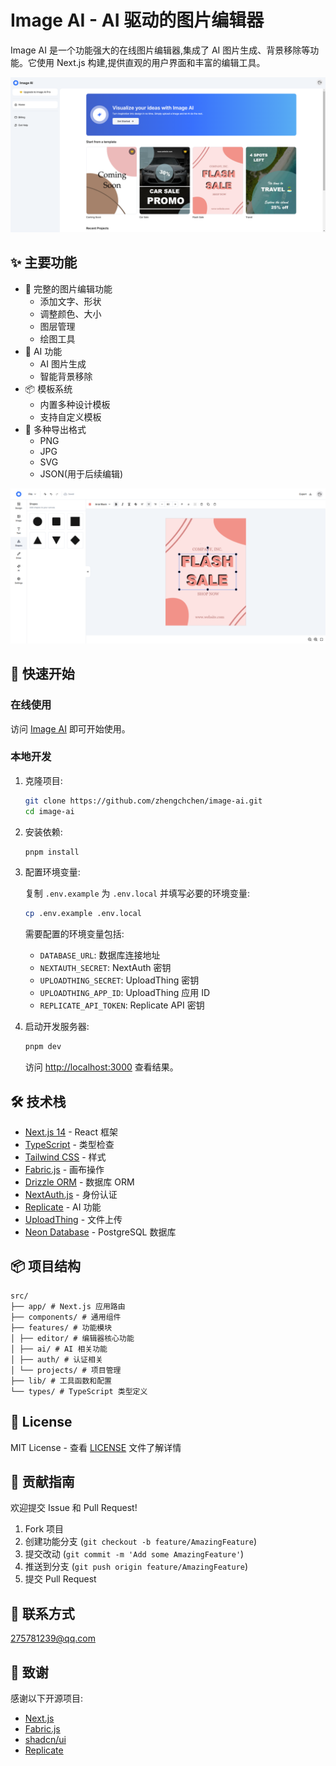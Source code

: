 # Image AI - AI 驱动的图片编辑器

Image AI 是一个功能强大的在线图片编辑器,集成了 AI 图片生成、背景移除等功能。它使用 Next.js 构建,提供直观的用户界面和丰富的编辑工具。

![主页](.github/images/homepage.png)

## ✨ 主要功能

- 🎨 完整的图片编辑功能
  - 添加文字、形状
  - 调整颜色、大小
  - 图层管理
  - 绘图工具
- 🤖 AI 功能
  - AI 图片生成
  - 智能背景移除
- 📦 模板系统
  - 内置多种设计模板
  - 支持自定义模板
- 💾 多种导出格式
  - PNG
  - JPG 
  - SVG
  - JSON(用于后续编辑)

![功能](.github/images/features.png)

## 🚀 快速开始

### 在线使用

访问 [Image AI](https://www.imagegicai.com/) 即可开始使用。

### 本地开发

1. 克隆项目:
   ```bash
   git clone https://github.com/zhengchchen/image-ai.git
   cd image-ai
   ```
2. 安装依赖:
   ```bash
   pnpm install
   ```

3. 配置环境变量:

    复制 `.env.example` 为 `.env.local` 并填写必要的环境变量:
    ```bash
    cp .env.example .env.local
    ```
    需要配置的环境变量包括:

   - `DATABASE_URL`: 数据库连接地址
   - `NEXTAUTH_SECRET`: NextAuth 密钥
   - `UPLOADTHING_SECRET`: UploadThing 密钥
   - `UPLOADTHING_APP_ID`: UploadThing 应用 ID
   - `REPLICATE_API_TOKEN`: Replicate API 密钥

4. 启动开发服务器:
   ```bash
   pnpm dev
   ```
    访问 [http://localhost:3000](http://localhost:3000) 查看结果。

## 🛠 技术栈

- [Next.js 14](https://nextjs.org/) - React 框架
- [TypeScript](https://www.typescriptlang.org/) - 类型检查
- [Tailwind CSS](https://tailwindcss.com/) - 样式
- [Fabric.js](http://fabricjs.com/) - 画布操作
- [Drizzle ORM](https://orm.drizzle.team/) - 数据库 ORM
- [NextAuth.js](https://next-auth.js.org/) - 身份认证
- [Replicate](https://replicate.com/) - AI 功能
- [UploadThing](https://uploadthing.com/) - 文件上传
- [Neon Database](https://neon.tech/) - PostgreSQL 数据库

## 📦 项目结构
    src/
    ├── app/ # Next.js 应用路由
    ├── components/ # 通用组件
    ├── features/ # 功能模块
    │ ├── editor/ # 编辑器核心功能
    │ ├── ai/ # AI 相关功能
    │ ├── auth/ # 认证相关
    │ └── projects/ # 项目管理
    ├── lib/ # 工具函数和配置
    └── types/ # TypeScript 类型定义

## 📄 License

MIT License - 查看 [LICENSE](LICENSE) 文件了解详情

## 🤝 贡献指南

欢迎提交 Issue 和 Pull Request!

1. Fork 项目
2. 创建功能分支 (`git checkout -b feature/AmazingFeature`)
3. 提交改动 (`git commit -m 'Add some AmazingFeature'`)
4. 推送到分支 (`git push origin feature/AmazingFeature`)
5. 提交 Pull Request

## 📧 联系方式

[275781239@qq.com](mailto:275781239@qq.com)

## 🙏 致谢

感谢以下开源项目:

- [Next.js](https://nextjs.org/)
- [Fabric.js](http://fabricjs.com/)
- [shadcn/ui](https://ui.shadcn.com/)
- [Replicate](https://replicate.com/)